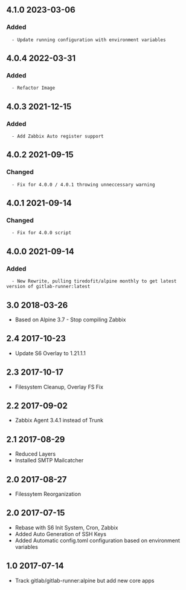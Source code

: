 ## 4.1.0 2023-03-06 <dave at tiredofit dot ca>

   ### Added
      - Update running configuration with environment variables


## 4.0.4 2022-03-31 <dave at tiredofit dot ca>

   ### Added
      - Refactor Image


## 4.0.3 2021-12-15 <dave at tiredofit dot ca>

   ### Added
      - Add Zabbix Auto register support


## 4.0.2 2021-09-15 <dave at tiredofit dot ca>

   ### Changed
      - Fix for 4.0.0 / 4.0.1 throwing unneccessary warning


## 4.0.1 2021-09-14 <dave at tiredofit dot ca>

   ### Changed
      - Fix for 4.0.0 script


## 4.0.0 2021-09-14 <dave at tiredofit dot ca>

   ### Added
      - New Rewrite, pulling tiredofit/alpine monthly to get latest version of gitlab-runner:latest


## 3.0 2018-03-26 <dave at tiredofit dot ca>

* Based on Alpine 3.7 - Stop compiling Zabbix

## 2.4 2017-10-23 <dave at tiredofitdot ca>

* Update S6 Overlay to 1.21.1.1

## 2.3 2017-10-17 <dave at tiredofitdot ca>

* Filesystem Cleanup, Overlay FS Fix

## 2.2 2017-09-02 <dave at tiredofitdot ca>

* Zabbix Agent 3.4.1 instead of Trunk

## 2.1 2017-08-29 <dave at tiredofitdot ca>

* Reduced Layers
* Installed SMTP Mailcatcher

## 2.0 2017-08-27 <dave at tiredofitdot ca>

* Filessytem Reorganization

## 2.0 2017-07-15 <dave at tiredofitdot ca>

* Rebase with S6 Init System, Cron, Zabbix
* Added Auto Generation of SSH Keys
* Added Automatic config.toml configuration based on environment variables



## 1.0 2017-07-14 <dave at tiredofitdot ca>

* Track gitlab/gitlab-runner:alpine but add new core apps
